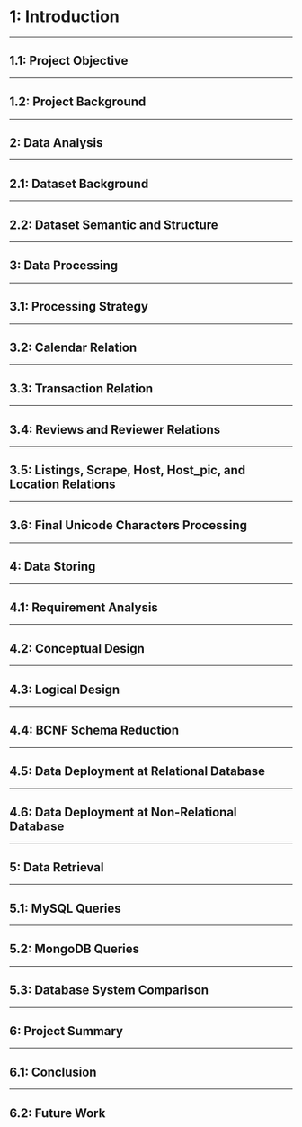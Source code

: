 # 1: Introduction


---

## 1.1: Project Objective


---

## 1.2: Project Background


--- 

## 2: Data Analysis


---

## 2.1: Dataset Background


---

## 2.2: Dataset Semantic and Structure


---

## 3: Data Processing


---

## 3.1: Processing Strategy


---

## 3.2: Calendar Relation


---

## 3.3: Transaction Relation


---

## 3.4: Reviews and Reviewer Relations


---

## 3.5: Listings, Scrape, Host, Host_pic, and Location Relations


---

## 3.6: Final Unicode Characters Processing


---

## 4: Data Storing


---

## 4.1: Requirement Analysis


---

## 4.2: Conceptual Design


---

## 4.3: Logical Design


---

## 4.4: BCNF Schema Reduction


---

## 4.5: Data Deployment at Relational Database


---

## 4.6: Data Deployment at Non-Relational Database


---

## 5: Data Retrieval


---

## 5.1: MySQL Queries


---

## 5.2: MongoDB Queries


---

## 5.3: Database System Comparison


---

## 6: Project Summary


---

## 6.1: Conclusion


---

## 6.2: Future Work



